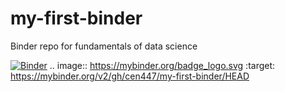 # my-first-binder
Binder repo for fundamentals of data science

[![Binder](https://mybinder.org/badge_logo.svg)](https://mybinder.org/v2/gh/cen447/my-first-binder/HEAD)
.. image:: https://mybinder.org/badge_logo.svg
 :target: https://mybinder.org/v2/gh/cen447/my-first-binder/HEAD
